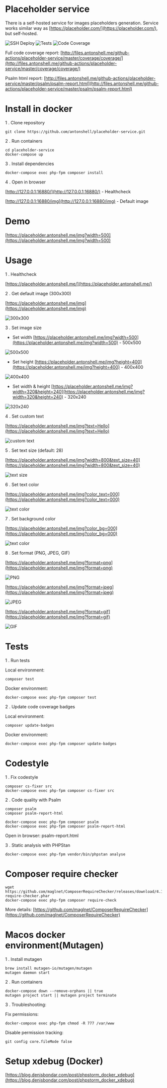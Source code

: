 # Placeholder service

There is a self-hosted service for images placeholders generation.
Service works similar way as [https://placeholder.com/](https://placeholder.com/), but self-hosted.

![SSH Deploy](https://github.com/antonshell/placeholder-service/workflows/SSH%20Deploy/badge.svg)
![Tests](https://github.com/antonshell/placeholder-service/workflows/Tests/badge.svg?branch=master)
![Code Coverage](https://raw.githubusercontent.com/antonshell/placeholder-service/master/.github/badges/coverage.svg)

Full code coverage report: [http://files.antonshell.me/github-actions/placeholder-service/master/coverage/coverage/](http://files.antonshell.me/github-actions/placeholder-service/master/coverage/coverage/)

Psalm html report: [http://files.antonshell.me/github-actions/placeholder-service/master/psalm/psalm-report.html](http://files.antonshell.me/github-actions/placeholder-service/master/psalm/psalm-report.html)

# Install in docker

1 . Clone repository

```
git clone https://github.com/antonshell/placeholder-service.git
```

2 . Run containers

```
cd placeholder-service
docker-compose up
```

3 . Install dependencies

```
docker-compose exec php-fpm composer install
```

4 . Open in browser

[http://127.0.0.1:16880/](http://127.0.0.1:16880/) - Healthcheck

[http://127.0.0.1:16880/img](http://127.0.0.1:16880/img) - Default image

# Demo

[https://placeholder.antonshell.me/img?width=500](https://placeholder.antonshell.me/img?width=500)

# Usage

1 . Healthcheck

[https://placeholder.antonshell.me/](https://placeholder.antonshell.me/)

2 . Get default image (300x300)

[https://placeholder.antonshell.me/img](https://placeholder.antonshell.me/img)

![300x300](https://raw.githubusercontent.com/antonshell/placeholder-service/master/resources/test_images/img.png)

3 . Set image size

- Set width
[https://placeholder.antonshell.me/img?width=500](https://placeholder.antonshell.me/img?width=500) - 500x500

![500x500](https://raw.githubusercontent.com/antonshell/placeholder-service/master/resources/test_images/img_width=500.png)

- Set height
[https://placeholder.antonshell.me/img?height=400](https://placeholder.antonshell.me/img?height=400) - 400x400

![400x400](https://raw.githubusercontent.com/antonshell/placeholder-service/master/resources/test_images/img_height=400.png)

- Set width & height
[https://placeholder.antonshell.me/img?width=320&height=240](https://placeholder.antonshell.me/img?width=320&height=240) - 320x240

![320x240](https://raw.githubusercontent.com/antonshell/placeholder-service/master/resources/test_images/img_width=320_height=240.png)

4 . Set custom text

[https://placeholder.antonshell.me/img?text=Hello](https://placeholder.antonshell.me/img?text=Hello)

![custom text](https://raw.githubusercontent.com/antonshell/placeholder-service/master/resources/test_images/img_text=Hello.png)

5 . Set text size (default: 28)

[https://placeholder.antonshell.me/img?width=800&text_size=40](https://placeholder.antonshell.me/img?width=800&text_size=40)

![text size](https://raw.githubusercontent.com/antonshell/placeholder-service/master/resources/test_images/img_width=800_text_size=40.png)

6 . Set text color

[https://placeholder.antonshell.me/img?color_text=000](https://placeholder.antonshell.me/img?color_text=000)

![text color](https://raw.githubusercontent.com/antonshell/placeholder-service/master/resources/test_images/img_color_text=000.png)

7 . Set background color

[https://placeholder.antonshell.me/img?color_bg=000](https://placeholder.antonshell.me/img?color_bg=000)

![text color](https://raw.githubusercontent.com/antonshell/placeholder-service/master/resources/test_images/img_color_bg=000.png)

8 . Set format (PNG, JPEG, GIF)

[https://placeholder.antonshell.me/img?format=png](https://placeholder.antonshell.me/img?format=png)

![PNG](https://raw.githubusercontent.com/antonshell/placeholder-service/master/resources/test_images/img.png)

[https://placeholder.antonshell.me/img?format=jpeg](https://placeholder.antonshell.me/img?format=jpeg)

![JPEG](https://raw.githubusercontent.com/antonshell/placeholder-service/master/resources/test_images/img.jpeg)

[https://placeholder.antonshell.me/img?format=gif](https://placeholder.antonshell.me/img?format=gif)

![GIF](https://raw.githubusercontent.com/antonshell/placeholder-service/master/resources/test_images/img.gif)

# Tests

1 . Run tests

Local environment:
```
composer test
```

Docker environment:
```
docker-compose exec php-fpm composer test
```

2 . Update code coverage badges

Local environment:
```
composer update-badges
```

Docker environment:
```
docker-compose exec php-fpm composer update-badges
```

# Codestyle

1 . Fix codestyle

```
composer cs-fixer src
docker-compose exec php-fpm composer cs-fixer src
```

2 . Code quality with Psalm

```
composer psalm
composer psalm-report-html

docker-compose exec php-fpm composer psalm
docker-compose exec php-fpm composer psalm-report-html
```

Open in browser: psalm-report.html

3 . Static analysis with PHPStan

```
docker-compose exec php-fpm vendor/bin/phpstan analyse
```

# Composer require checker

```
wget https://github.com/maglnet/ComposerRequireChecker/releases/download/4.10.0/composer-require-checker.phar
docker-compose exec php-fpm composer require-check
```

More details: [https://github.com/maglnet/ComposerRequireChecker](https://github.com/maglnet/ComposerRequireChecker)

# Macos docker environment(Mutagen)

1 . Install mutagen

```
brew install mutagen-io/mutagen/mutagen
mutagen daemon start
```

2 . Run containers

```
docker-compose down --remove-orphans || true
mutagen project start || mutagen project terminate
```

3 . Troubleshooting:

Fix permissions:
```
docker-compose exec php-fpm chmod -R 777 /var/www
```

Disable permission tracking:
```
git config core.fileMode false
```

# Setup xdebug (Docker)

[https://blog.denisbondar.com/post/phpstorm_docker_xdebug](https://blog.denisbondar.com/post/phpstorm_docker_xdebug)
